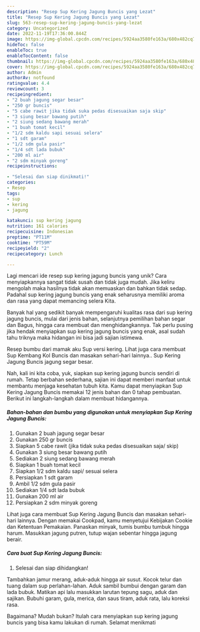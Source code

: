 ```yaml
---
description: "Resep Sup Kering Jagung Buncis yang Lezat"
title: "Resep Sup Kering Jagung Buncis yang Lezat"
slug: 563-resep-sup-kering-jagung-buncis-yang-lezat
category: Uncategorized
date: 2022-11-19T17:36:00.844Z
image: https://img-global.cpcdn.com/recipes/5924aa3580fe163a/680x482cq70/sup-kering-jagung-buncis-foto-resep-utama.jpg
hideToc: false
enableToc: true
enableTocContent: false
thumbnail: https://img-global.cpcdn.com/recipes/5924aa3580fe163a/680x482cq70/sup-kering-jagung-buncis-foto-resep-utama.jpg
cover: https://img-global.cpcdn.com/recipes/5924aa3580fe163a/680x482cq70/sup-kering-jagung-buncis-foto-resep-utama.jpg
author: Admin
authorAv: notfound
ratingvalue: 4.4
reviewcount: 3
recipeingredient:
- "2 buah jagung segar besar"
- "250 gr buncis"
- "5 cabe rawit jika tidak suka pedas disesuaikan saja skip"
- "3 siung besar bawang putih"
- "2 siung sedang bawang merah"
- "1 buah tomat kecil"
- "1/2 sdm kaldu sapi sesuai selera"
- "1 sdt garam"
- "1/2 sdm gula pasir"
- "1/4 sdt lada bubuk"
- "200 ml air"
- "2 sdm minyak goreng"
recipeinstructions:

- "Selesai dan siap dinikmati!"
categories:
- Resep
tags:
- sup
- kering
- jagung

katakunci: sup kering jagung 
nutrition: 161 calories
recipecuisine: Indonesian
preptime: "PT11M"
cooktime: "PT59M"
recipeyield: "2"
recipecategory: Lunch

---
```





Lagi mencari ide resep sup kering jagung buncis yang unik? Cara menyiapkannya sangat tidak susah dan tidak juga mudah. Jika keliru mengolah maka hasilnya tidak akan memuaskan dan bahkan tidak sedap. Padahal sup kering jagung buncis yang enak seharusnya memiliki aroma dan rasa yang dapat memancing selera Kita.





Banyak hal yang sedikit banyak mempengaruhi kualitas rasa dari sup kering jagung buncis, mulai dari jenis bahan, selanjutnya pemilihan bahan segar dan Bagus, hingga cara membuat dan menghidangkannya. Tak perlu pusing jika hendak menyiapkan sup kering jagung buncis yang enak,      asal sudah tahu triknya maka hidangan ini bisa jadi sajian istimewa.














Resep bumbu dari mamak aku Sup versi kering. Lihat juga cara membuat Sup Kembang Kol Buncis dan masakan sehari-hari lainnya.. Sup Kering Jagung Buncis jagung segar besar.






Nah, kali ini kita coba, yuk, siapkan sup kering jagung buncis sendiri di rumah. Tetap berbahan sederhana, sajian ini dapat memberi manfaat untuk membantu menjaga kesehatan tubuh kita. Kamu dapat menyiapkan Sup Kering Jagung Buncis memakai 12 jenis bahan dan 0 tahap pembuatan. Berikut ini langkah-langkah dalam membuat hidangannya.

<!--inarticleads1-->

##### Bahan-bahan dan bumbu yang digunakan untuk menyiapkan Sup Kering Jagung Buncis:

1. Gunakan 2 buah jagung segar besar
1. Gunakan 250 gr buncis
1. Siapkan 5 cabe rawit (jika tidak suka pedas disesuaikan saja/ skip)
1. Gunakan 3 siung besar bawang putih
1. Sediakan 2 siung sedang bawang merah
1. Siapkan 1 buah tomat kecil
1. Siapkan 1/2 sdm kaldu sapi/ sesuai selera
1. Persiapkan 1 sdt garam
1. Ambil 1/2 sdm gula pasir
1. Sediakan 1/4 sdt lada bubuk
1. Gunakan 200 ml air
1. Persiapkan 2 sdm minyak goreng


Lihat juga cara membuat Sup Kering Jagung Buncis dan masakan sehari-hari lainnya. Dengan memakai Cookpad, kamu menyetujui Kebijakan Cookie dan Ketentuan Pemakaian. Panaskan minyak, tumis bumbu tumbuk hingga harum. Masukkan jagung putren, tutup wajan sebentar hingga jagung berair. 

<!--inarticleads2-->

##### Cara buat Sup Kering Jagung Buncis:


1. Selesai dan siap dihidangkan!

Tambahkan jamur merang, aduk-aduk hingga air susut. Kocok telur dan tuang dalam sup perlahan-lahan. Aduk sambil bumbui dengan garam dan lada bubuk. Matikan api lalu masukkan larutan tepung sagu, aduk dan sajikan. Bubuhi garam, gula, merica, dan saus tiram, aduk rata, lalu koreksi rasa. 

Bagaimana? Mudah bukan? Itulah cara menyiapkan sup kering jagung buncis yang bisa kamu lakukan di rumah. Selamat menikmati
